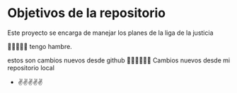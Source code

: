 # Objetivos de la repositorio

Este proyecto se encarga de manejar los planes de la liga de la justicia

🍔🍔🍔🍔🍔 tengo hambre.

estos son cambios nuevos desde github 🍻🍻🍻🍻🍻🍻
Cambios nuevos desde mi
repositorio local

- ✌✌✌✌✌
